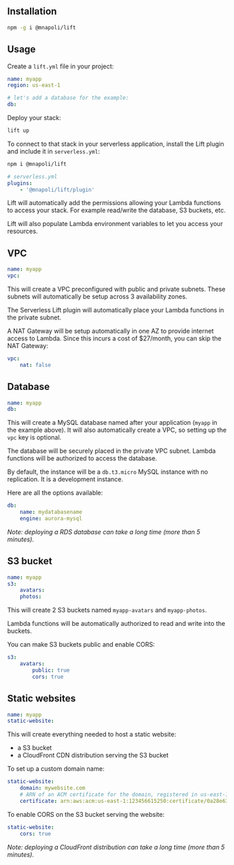 ## Installation

```bash
npm -g i @mnapoli/lift
```

## Usage

Create a `lift.yml` file in your project:

```yaml
name: myapp
region: us-east-1

# let's add a database for the example:
db:
```

Deploy your stack:

```bash
lift up
```

To connect to that stack in your serverless application, install the Lift plugin and include it in `serverless.yml`:

```bash
npm i @mnapoli/lift
```

```yaml
# serverless.yml
plugins:
    - '@mnapoli/lift/plugin'
```

Lift will automatically add the permissions allowing your Lambda functions to access your stack. For example read/write the database, S3 buckets, etc.

Lift will also populate Lambda environment variables to let you access your resources.

## VPC

```yaml
name: myapp
vpc:
```

This will create a VPC preconfigured with public and private subnets. These subnets will automatically be setup across 3 availability zones.

The Serverless Lift plugin will automatically place your Lambda functions in the private subnet.

A NAT Gateway will be setup automatically in one AZ to provide internet access to Lambda. Since this incurs a cost of $27/month, you can skip the NAT Gateway:

```yaml
vpc:
    nat: false
```

## Database

```yaml
name: myapp
db:
```

This will create a MySQL database named after your application (`myapp` in the example above). It will also automatically create a VPC, so setting up the `vpc` key is optional.

The database will be securely placed in the private VPC subnet. Lambda functions will be authorized to access the database.

By default, the instance will be a `db.t3.micro` MySQL instance with no replication. It is a development instance.

Here are all the options available:

```yaml
db:
    name: mydatabasename
    engine: aurora-mysql
```

*Note: deploying a RDS database can take a long time (more than 5 minutes).*

## S3 bucket

```yaml
name: myapp
s3:
    avatars:
    photos:
```

This will create 2 S3 buckets named `myapp-avatars` and `myapp-photos`.

Lambda functions will be automatically authorized to read and write into the buckets.

You can make S3 buckets public and enable CORS:

```yaml
s3:
    avatars:
        public: true
        cors: true
```

## Static websites

```yaml
name: myapp
static-website:
```

This will create everything needed to host a static website:

- a S3 bucket
- a CloudFront CDN distribution serving the S3 bucket

To set up a custom domain name:

```yaml
static-website:
    domain: mywebsite.com
    # ARN of an ACM certificate for the domain, registered in us-east-1
    certificate: arn:aws:acm:us-east-1:123456615250:certificate/0a28e63d-d3a9-4578-9f8b-14347bfe8123
```

To enable CORS on the S3 bucket serving the website:

```yaml
static-website:
    cors: true
```

*Note: deploying a CloudFront distribution can take a long time (more than 5 minutes).*
